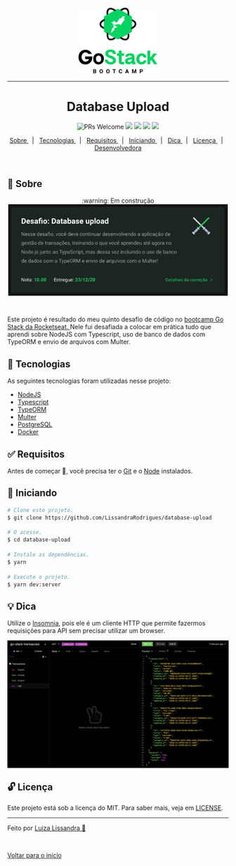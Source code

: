  <div align="center" id="top">
  <p align="center">
  	<img heigth="180px" width="180px" src="https://github.com/LissandraRodrigues/conceitos-nodejs/blob/master/go-stack.png" />
  </p>
</div>

 <hr/>

  <h1 align="center"> Database Upload </h1>

<p align="center">
   <img src="https://img.shields.io/badge/progress-90%25-brightgreen.svg" alt="PRs Welcome">
   <img src = "https://img.shields.io/github/issues/LissandraRodrigues/database-upload" />
   <img src = "https://img.shields.io/github/forks/LissandraRodrigues/database-upload" />
   <img src = "https://img.shields.io/github/stars/LissandraRodrigues/database-upload" />
   <img src = "https://camo.githubusercontent.com/ceb264b271ea36fdd2755c5ce616adcd4e5ea503de3a8b5aa0770a71c89cfabd/68747470733a2f2f696d672e736869656c64732e696f2f6769746875622f6c6963656e73652f6c756b656d6f72616c65732f726f636b657473686f65732d72656163742d6e61746976652e737667" />
	
</p>	

<p align="center">
  <a href="#dart-sobre"> Sobre </a> &#xa0; | &#xa0; 
  <a href="#rocket-tecnologias"> Tecnologias </a> &#xa0; | &#xa0;
  <a href="#white_check_mark-requisitos"> Requisitos </a> &#xa0; | &#xa0;
  <a href="#checkered_flag-iniciando"> Iniciando </a> &#xa0; | &#xa0;
  <a href="#bulb-dica"> Dica </a> &#xa0; | &#xa0;
  <a href="#unlock-licença"> Licença </a> &#xa0; | &#xa0;
  <a href="https://www.linkedin.com/in/luiza-lissandra/" target="_blank"> Desenvolvedora </a>
</p>

<br>

## :dart: Sobre ##

<p align="center">
  :warning: Em construção 
	<img align ="center" width="500px" heigth="500px" src="challenge.png"/>
</p>

<br>

Este projeto é resultado do meu quinto desafio de código no <a href="https://rocketseat.com.br/gostack">bootcamp Go Stack da Rocketseat. </a> Nele fui desafiada a colocar em prática tudo que aprendi sobre NodeJS com Typescript, uso de banco de dados com TypeORM e envio de arquivos com Multer.

## :rocket: Tecnologias ##

As seguintes tecnologias foram utilizadas nesse projeto:

- [NodeJS](https://nodejs.org/)
- [Typescript](https://www.typescriptlang.org/)
- [TypeORM](https://typeorm.io/)
- [Multer](https://www.npmjs.com/package/multer)
- [PostgreSQL](https://www.postgresql.org/)
- [Docker](https://www.docker.com/) 

## :white_check_mark: Requisitos ##

Antes de começar :checkered_flag:, você precisa ter o [Git](https://git-scm.com) e o [Node](https://nodejs.org/en/) instalados.

## :checkered_flag: Iniciando ##

```bash
# Clone este projeto.
$ git clone https://github.com/LissandraRodrigues/database-upload

# O acesse.
$ cd database-upload

# Instale as dependências.
$ yarn 

# Execute o projeto.
$ yarn dev:server

```
## :bulb: Dica ##

Utilize o <a href='https://insomnia.rest/'>Insomnia</a>, pois ele é um cliente HTTP que permite fazermos requisições para API sem precisar utilizar um browser.

<img align = "center" src = "insomnia.png" />

## :unlock: Licença ##

Este projeto está sob a licença do MIT. Para saber mais, veja em [LICENSE](LICENSE).

<hr/>

Feito por <a href="https://www.linkedin.com/in/luiza-lissandra/" target="_blank"> Luiza Lissandra :rocket: </a>

&#xa0;

<a href="#top"> Voltar para o início </a>
